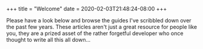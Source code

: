 +++
title = "Welcome"
date = 2020-02-03T21:48:24-08:00
+++

Please have a look below and browse the guides I've scribbled down over the past few years. These articles aren't just a great resource for people like you, they are a prized asset of the rather forgetful developer who once thought to write all this all down...
